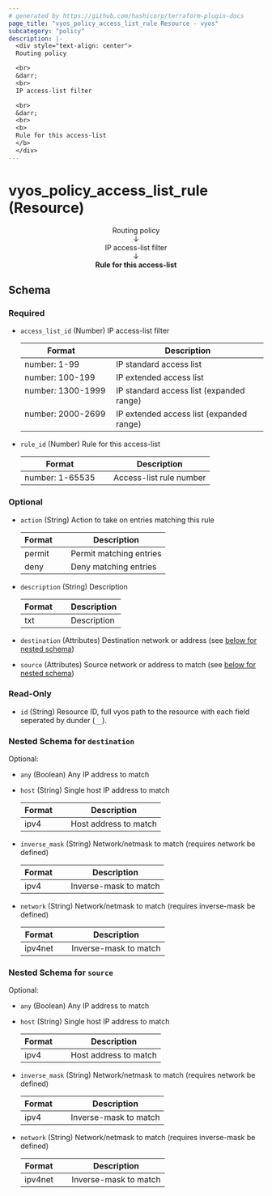 ```yaml
---
# generated by https://github.com/hashicorp/terraform-plugin-docs
page_title: "vyos_policy_access_list_rule Resource - vyos"
subcategory: "policy"
description: |-
  <div style="text-align: center">
  Routing policy

  <br>
  &darr;
  <br>
  IP access-list filter

  <br>
  &darr;
  <br>
  <b>
  Rule for this access-list
  </b>
  </div>
---
```


# vyos_policy_access_list_rule (Resource)

<div style="text-align: center">
Routing policy

<br>
&darr;
<br>
IP access-list filter

<br>
&darr;
<br>
<b>
Rule for this access-list
</b>
</div>



<!-- schema generated by tfplugindocs -->
## Schema

### Required

- `access_list_id` (Number) IP access-list filter

    |  Format &emsp; | Description  |
    |----------|---------------|
    |  number: 1-99  &emsp; |  IP standard access list  |
    |  number: 100-199  &emsp; |  IP extended access list  |
    |  number: 1300-1999  &emsp; |  IP standard access list (expanded range)  |
    |  number: 2000-2699  &emsp; |  IP extended access list (expanded range)  |
- `rule_id` (Number) Rule for this access-list

    |  Format &emsp; | Description  |
    |----------|---------------|
    |  number: 1-65535  &emsp; |  Access-list rule number  |

### Optional

- `action` (String) Action to take on entries matching this rule

    |  Format &emsp; | Description  |
    |----------|---------------|
    |  permit  &emsp; |  Permit matching entries  |
    |  deny  &emsp; |  Deny matching entries  |
- `description` (String) Description

    |  Format &emsp; | Description  |
    |----------|---------------|
    |  txt  &emsp; |  Description  |
- `destination` (Attributes) Destination network or address (see [below for nested schema](#nestedatt--destination))
- `source` (Attributes) Source network or address to match (see [below for nested schema](#nestedatt--source))

### Read-Only

- `id` (String) Resource ID, full vyos path to the resource with each field seperated by dunder (`__`).

<a id="nestedatt--destination"></a>
### Nested Schema for `destination`

Optional:

- `any` (Boolean) Any IP address to match
- `host` (String) Single host IP address to match

    |  Format &emsp; | Description  |
    |----------|---------------|
    |  ipv4  &emsp; |  Host address to match  |
- `inverse_mask` (String) Network/netmask to match (requires network be defined)

    |  Format &emsp; | Description  |
    |----------|---------------|
    |  ipv4  &emsp; |  Inverse-mask to match  |
- `network` (String) Network/netmask to match (requires inverse-mask be defined)

    |  Format &emsp; | Description  |
    |----------|---------------|
    |  ipv4net  &emsp; |  Inverse-mask to match  |


<a id="nestedatt--source"></a>
### Nested Schema for `source`

Optional:

- `any` (Boolean) Any IP address to match
- `host` (String) Single host IP address to match

    |  Format &emsp; | Description  |
    |----------|---------------|
    |  ipv4  &emsp; |  Host address to match  |
- `inverse_mask` (String) Network/netmask to match (requires network be defined)

    |  Format &emsp; | Description  |
    |----------|---------------|
    |  ipv4  &emsp; |  Inverse-mask to match  |
- `network` (String) Network/netmask to match (requires inverse-mask be defined)

    |  Format &emsp; | Description  |
    |----------|---------------|
    |  ipv4net  &emsp; |  Inverse-mask to match  |
